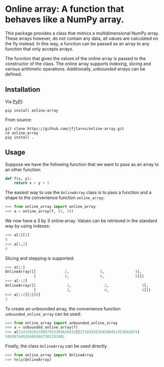 # Online array: A function that behaves like a NumPy array.
This package provides a class that mimics a multidimensional NumPy array. These
arrays however, do not contain any data, all values are calculated on the fly
instead. In this way, a function can be passed as an array to any function that
only accepts arrays.

The function that gives the values of the online array is passed to the
constructor of the class. The online array supports indexing, slicing and
various arithmetic operations. Additionally, *unbounded* arrays can be defined.


## Installation
Via [PyPI](https://pypi.python.org/pypi/online-array):

    pip install online-array

From source:

    git clone https://github.com/jfjlaros/online-array.git
    cd online-array
    pip install .


## Usage
Suppose we have the following function that we want to pass as an array to an
other function:

```python
def f(x, y):
    return x + y + 1
```

The easiest way to use the `OnlineArray` class is to pass a function and a
shape to the convenience function `online_array`:

```python
>>> from online_array import online_array
>>> a = online_array(f, (3, 3))
```

We now have a 3 by 3 online array. Values can be retrieved in the standard way
by using indexes:

```python
>>> a[1][2]
4
>>> a[1,2]
4
```

Slicing and stepping is supported:

```python
>>> a[1:]
OnlineArray([[             2,              3,              4],
             [             3,              4,              5]])
>>> a[::2]
OnlineArray([[              1,               2,               3],
             [              3,               4,               5]])
>>> a[::2][1][0]
3
```

To create an unbounded array, the convenience function `unbounded_online_array`
can be used:

```python
>>> from online_array import unbounded_online_array
>>> a = unbounded_online_array(f)
>>> a[31415926535897932384626433][27182818284590452353602874]
58598744820488384738229308L
```

Finally, the class `OnlineArray` can be used directly.
```python
>>> from online_array import OnlineArray
>>> help(OnlineArray)
```
